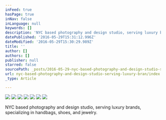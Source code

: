 ```yaml
---
inFeed: true
hasPage: true
inNav: false
inLanguage: null
keywords: []
description: 'NYC based photography and design studio, serving luxury brands, specializing in handbags, shoes, and jewelry.'
datePublished: '2016-05-29T15:31:12.996Z'
dateModified: '2016-05-29T15:30:29.989Z'
title: ''
author: []
authors: []
publisher: null
starred: false
sourcePath: _posts/2016-05-29-nyc-based-photography-and-design-studio-serving-luxury-bran.md
url: nyc-based-photography-and-design-studio-serving-luxury-bran/index.html
_type: Article

---
```

![](https://the-grid-user-content.s3-us-west-2.amazonaws.com/0dd6e1b0-2a3a-4bd3-a484-8726f8e20fd5.jpg)
![](https://the-grid-user-content.s3-us-west-2.amazonaws.com/1cc03f6e-808d-46b8-9903-c4267c3d629d.jpg)
![](https://the-grid-user-content.s3-us-west-2.amazonaws.com/ff4ca872-a9ac-4e18-ae85-a9b10be93914.jpg)
![](https://the-grid-user-content.s3-us-west-2.amazonaws.com/3966e062-e0d1-4016-8186-98b8e62f0163.jpg)
![](https://the-grid-user-content.s3-us-west-2.amazonaws.com/9eed9314-6b6d-4ec9-bad3-250db60f4cd2.jpg)
![](https://the-grid-user-content.s3-us-west-2.amazonaws.com/bf299bf4-618b-4222-8314-65c86815cb45.jpg)
![](https://the-grid-user-content.s3-us-west-2.amazonaws.com/8ea42a77-4111-4818-b62f-4a0d552473f1.jpg)

NYC based photography and design studio, serving luxury brands, specializing in handbags, shoes, and jewelry.